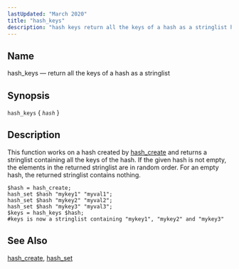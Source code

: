 ```yaml
---
lastUpdated: "March 2020"
title: "hash_keys"
description: "hash keys return all the keys of a hash as a stringlist hash keys hash This function works on a hash created by hash create and returns a stringlist containing all the keys of the hash If the given hash is not empty the elements in the returned stringlist are..."
---
```


<a name="sieve.ref.hash_keys"></a> 
## Name

hash_keys — return all the keys of a hash as a stringlist

## Synopsis

`hash_keys` { *`hash`* }

<a name="idp30929328"></a> 
## Description

This function works on a hash created by [hash_create](/momentum/3/3-reference/sieve-ref-hash-create) and returns a stringlist containing all the keys of the hash. If the given hash is not empty, the elements in the returned stringlist are in random order. For an empty hash, the returned stringlist contains nothing.

<a name="example.hash_keys"></a> 


```
$hash = hash_create;
hash_set $hash "mykey1" "myval1";
hash_set $hash "mykey2" "myval2";
hash_set $hash "mykey3" "myval3";
$keys = hash_keys $hash;
#keys is now a stringlist containing "mykey1", "mykey2" and "mykey3"
```

<a name="idp30934592"></a> 
## See Also

[hash_create](/momentum/3/3-reference/sieve-ref-hash-create), [hash_set](/momentum/3/3-reference/sieve-ref-hash-set)